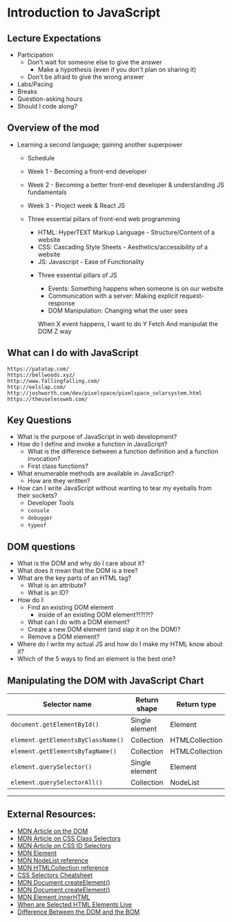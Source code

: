 # Introduction to JavaScript

## Lecture Expectations
* Participation
  * Don't wait for someone else to give the answer
    * Make a hypothesis (even if you don't plan on sharing it)
  * Don't be afraid to give the wrong answer
* Labs/Pacing
* Breaks
* Question-asking hours
* Should I code along?

## Overview of the mod
* Learning a second language; gaining another superpower
  * Schedule
  * Week 1 - Becoming a front-end developer
  * Week 2 - Becoming a better front-end developer & understanding JS fundamentals
  * Week 3 - Project week & React JS

  * Three essential pillars of front-end web programming
    - HTML: HyperTEXT Markup Language - Structure/Content of a website
    - CSS: Cascading Style Sheets - Aesthetics/accessibility of a website
    - JS: Javascript - Ease of Functionality 

    * Three essential pillars of JS
      - Events: Something happens when someone is on our website
      - Communication with a server: Making explicit request-response
      - DOM Manipulation: Changing what the user sees

      When X event happens,
      I want to do Y Fetch
      And manipulat the DOM Z way


## What can I do with JavaScript

    https://patatap.com/
    https://bellwoods.xyz/
    http://www.fallingfalling.com/
    http://eelslap.com/
    http://joshworth.com/dev/pixelspace/pixelspace_solarsystem.html
    https://theuselessweb.com/

## Key Questions

* What is the purpose of JavaScript in web development?
* How do I define and invoke a function in JavaScript?
  * What is the difference between a function definition and a function invocation?
  * First class functions?
* What enumerable methods are available in JavaScript?
  * How are they written?
* How can I write JavaScript without wanting to tear my eyeballs from their sockets?
  * Developer Tools
  * `console`
  * `debugger`
  * `typeof`

## DOM questions
* What is the DOM and why do I care about it?
* What does it mean that the DOM is a tree?
* What are the key parts of an HTML tag?
  * What is an attribute?
  * What is an ID?
* How do I:
  * Find an existing DOM element
    * inside of an existing DOM element?!?!?!?
  * What can I do with a DOM element?
  * Create a new DOM element (and slap it on the DOM)?
  * Remove a DOM element?
* Where do I write my actual JS and how do I make my HTML know about it?
* Which of the 5 ways to find an element is the best one?

## Manipulating the DOM with JavaScript Chart

| Selector name                      | Return shape   | Return type    | Live? | Reference             | can i call forEach? |
| ---------------------------------- | -------------- | -------------- | ----- | --------------------- | -------- |
| `document.getElementById()`        | Single element | Element        | N/A   | https://goo.gl/8cHGoy | N/A      |
| `element.getElementsByClassName()` | Collection     | HTMLCollection | Yes   | https://goo.gl/qcAhcp | No       |
| `element.getElementsByTagName()`   | Collection     | HTMLCollection | Yes   | https://goo.gl/QHozSh | No       |
| `element.querySelector()`          | Single element | Element        | N/A   | https://goo.gl/6Pqbcc | N/A      |
| `element.querySelectorAll()`       | Collection     | NodeList       | No    | https://goo.gl/vTfXza | Yes      |

---

## External Resources:

- [MDN Article on the DOM](https://developer.mozilla.org/en-US/docs/Web/API/Document_Object_Model)
- [MDN Article on CSS Class Selectors][mdn-css-class]
- [MDN Article on CSS ID Selectors][mdn-css-id]
- [MDN Element](https://developer.mozilla.org/en-US/docs/Web/API/Element)
- [MDN NodeList reference](https://developer.mozilla.org/en-US/docs/Web/API/NodeList)
- [MDN HTMLCollection reference](https://developer.mozilla.org/en-US/docs/Web/API/HTMLCollection)
- [CSS Selectors Cheatsheet](https://guide.freecodecamp.org/css/tutorials/css-selectors-cheat-sheet/)
- [MDN Document.createElement()](https://developer.mozilla.org/en-US/docs/Web/API/Document/createElement)
- [MDN Document.createElement()](https://developer.mozilla.org/en-US/docs/Web/API/Document/createElement)
- [MDN Element.innerHTML](https://developer.mozilla.org/en-US/docs/Web/API/Element/innerHTML)
- [When are Selected HTML Elements Live](https://stackoverflow.com/questions/28163033/when-is-nodelist-live-and-when-is-it-static)
- [Difference Between the DOM and the BOM](https://stackoverflow.com/questions/4416317/what-is-the-dom-and-bom-in-javascript)


[mdn-css-class]: https://developer.mozilla.org/en-US/docs/Web/CSS/Class_selectors
[mdn-css-id]: https://developer.mozilla.org/en-US/docs/Web/CSS/ID_selectors
